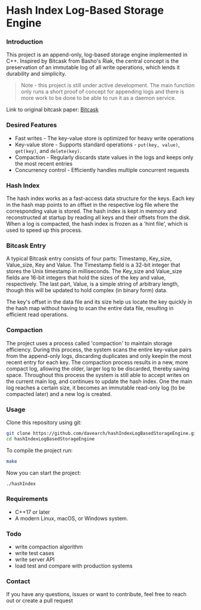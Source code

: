 # Hash Index Log-Based Storage Engine

### Introduction
This project is an append-only, log-based storage engine implemented in C++. 
Inspired by Bitcask from Basho's Riak, the central concept is the preservation
of an immutable log of all write operations, which lends it durability and simplicity.

> Note - this project is still under active development. The main function only runs a short proof of
> concept for appending logs and there is more work to be done to be able to run it as a daemon service.

Link to original bitcask paper: [Bitcask](https://riak.com/assets/bitcask-intro.pdf)

### Desired Features
* Fast writes - The key-value store is optimized for heavy write operations
* Key-value store - Supports standard operations - `put(key, value)`, `get(key)`, and `delete(key)`.
* Compaction - Regularly discards state values in the logs and keeps only the most recent entries
* Concurrency control - Efficiently handles multiple concurrent requests

### Hash Index
The hash index works as a fast-access data structure for the keys. Each key in the hash map
points to an offset in the respective log file where the corresponding value is stored.
The hash index is kept in memory and reconstructed at startup by reading all keys and their
offsets from the disk. When a log is compacted, the hash index is frozen as a 'hint file',
which is used to speed up this process.

### Bitcask Entry
A typical Bitcask entry consists of four parts: Timestamp, Key_size, Value_size, Key
and Value. The Timestamp field is a 32-bit integer that stores the Unix timestamp in
milliseconds. The Key_size and Value_size fields are 16-bit integers that hold the sizes
of the key and value, respectively. The last part, Value, is a simple string of arbitrary
length, though this will be updated to hold complex (in binary form) data.

The key's offset in the data file and its size help us locate the key quickly in the
hash map without having to scan the entire data file, resulting in efficient read
operations.

### Compaction
The project uses a process called 'compaction' to maintain storage efficiency. During this
process, the system scans the entire key-value pairs from the append-only logs, discarding
duplicates and only keepin the most recent entry for each key. The compaction process
results in a new, more compact log, allowing the older, larger log to be discarded, thereby
saving space. Throughout this process the system is still able to accept writes on the
current main log, and continues to update the hash index. One the main log reaches a certain
size, it becomes an immutable read-only log (to be compacted later) and a new log is created.


### Usage
Clone this repository using git:
```bash
git clone https://github.com/davearch/hashIndexLogBasedStorageEngine.git
cd hashIndexLogBasedStorageEngine
```

To compile the project run:
```bash
make
```

Now you can start the project:
```bash
./hashIndex
```

### Requirements
* C++17 or later
* A modern Linux, macOS, or Windows system.

### Todo
* write compaction algorithm
* write test cases
* write server API
* load test and compare with production systems
 

### Contact
If you have any questions, issues or want to contribute, feel free to reach out or create
a pull request
